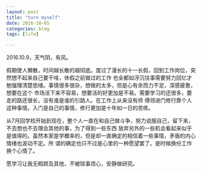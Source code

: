 ```yaml
---
layout: post
title: "turn myself"
date: 2016-10-05
categories: blog
tags: [life]

---
```




2016.10.9，天气阴，有风。

假期使人懒散，时间越长散的越彻底。度过了漫长的十一长假，回到工作岗位，突然想不起来自己要干啥，休假之前做过的工作
也全都如浮沉往事需要努力回忆才勉强理清楚思绪。事情很多很杂，想做的太多，但是心有余而力不足，深感疲惫，想要在这个
市场活下来不容易，想要活的好更加是不易。需要学习的还很多，要走的路还很长，没有谁是谁的引路人。在工作上从来没有师
傅领进门修行靠个人这种事情。入门是自己的事情，修行更加是十年如一日的苦练。

从7月回学校开始到现在，整个人一直在和自己做斗争，努力说服自己，留下来，不去想也不去理会其他的事，为了得到一些东西
放弃另外的一些机会看起来似乎是值得的。虽然本家是学概率的，但是却一直确定的相信着一些事情，矛盾的内心情绪也波动不定。所
谓的确定也只不过是心里的一种愿望罢了。是时候换份工作换个心情了。

愿学习让我无暇顾及其他，不被琐事烦心，安静做研究。
